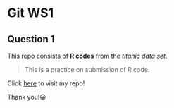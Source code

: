 # Git WS1 
## Question 1
This repo consists of **R codes** from the *titanic data set*.
> This is a practice on submission of R code. 

Click [here](https://github.com/sm2302/labs-titanic-AfiqahSofry.git) to visit my repo!

Thank you!😀